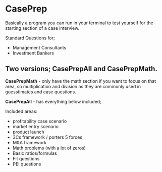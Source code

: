 # CasePrep

Basically a program you can run in your terminal to test yourself for the starting section of a case interview. 

Standard Questions for; 
- Management Consultants
- Investment Bankers


## Two versions; CasePrepAll and CasePrepMath.

**CasePrepMath** - only have the math section if you want to focus on that area, so multiplication and division as they are commonly used in guesstimates and case questions.

**CasePrepAll** - has everything below included;

Included areas:
- profitability case scenario
- market entry scenario
- product launch
- 3Cs framework / porters 5 forces
- M&A framework 
- Math problems (with a lot of zeros)
- Basic ratios/formulas
- Fit questions
- PEI questions
